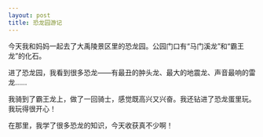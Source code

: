 ```yaml
---
layout: post
title: 恐龙园游记
---
```



今天我和妈妈一起去了大禹陵景区里的恐龙园。公园门口有“马门溪龙”和“霸王龙”的化石。

进了恐龙园，我看到很多恐龙——有最丑的肿头龙、最大的地震龙、声音最响的雷龙……

我骑到了霸王龙上，做了一回骑士，感觉既高兴又兴奋。我还钻进了恐龙蛋里玩。我玩得很开心！

在那里，我学了很多恐龙的知识，今天收获真不少啊！
